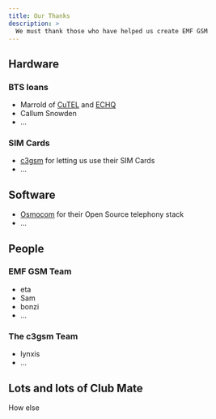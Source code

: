 ```yaml
---
title: Our Thanks
description: >
  We must thank those who have helped us create EMF GSM
---
```


## Hardware
### BTS loans
- Marrold of [CuTEL](https://cutel.net) and [ECHQ](https://echq.org.uk/)
- Callum Snowden
- ...
### SIM Cards
- [c3gsm](https://c3gsm.de/) for letting us use their SIM Cards
- ...

## Software
- [Osmocom](https://osmocom.org/) for their Open Source telephony stack
- ...

## People
### EMF GSM Team
- eta
- Sam
- bonzi
- ...
### The c3gsm Team
- lynxis
- ...

## Lots and lots of Club Mate
How else 